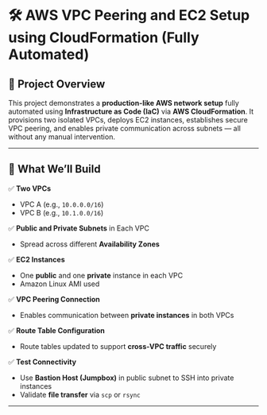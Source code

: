 # 🛠️ AWS VPC Peering and EC2 Setup using CloudFormation (Fully Automated)

## 📌 Project Overview

This project demonstrates a **production-like AWS network setup** fully automated using **Infrastructure as Code (IaC)** via **AWS CloudFormation**. It provisions two isolated VPCs, deploys EC2 instances, establishes secure VPC peering, and enables private communication across subnets — all without any manual intervention.

---

## 🧱 What We’ll Build

✅ **Two VPCs**  
- VPC A (e.g., `10.0.0.0/16`)  
- VPC B (e.g., `10.1.0.0/16`)  

✅ **Public and Private Subnets** in Each VPC  
- Spread across different **Availability Zones**

✅ **EC2 Instances**  
- One **public** and one **private** instance in each VPC  
- Amazon Linux AMI used

✅ **VPC Peering Connection**  
- Enables communication between **private instances** in both VPCs

✅ **Route Table Configuration**  
- Route tables updated to support **cross-VPC traffic** securely

✅ **Test Connectivity**  
- Use **Bastion Host (Jumpbox)** in public subnet to SSH into private instances  
- Validate **file transfer** via `scp` or `rsync`

---
